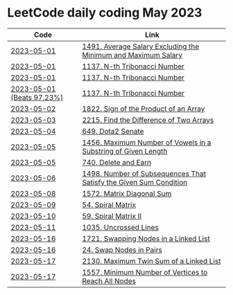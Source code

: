 # LeetCode daily coding May 2023

| Code                                                  | Link                                                                                                                                                           |
|-------------------------------------------------------|----------------------------------------------------------------------------------------------------------------------------------------------------------------|
| [2023-05-01](src/LeetCode01491.java)                  | [1491. Average Salary Excluding the Minimum and Maximum Salary](https://leetcode.com/problems/average-salary-excluding-the-minimum-and-maximum-salary/)        |
| [2023-05-01](src/LeetCode01137.java)                  | [1137. N-th Tribonacci Number](https://leetcode.com/problems/n-th-tribonacci-number/)                                                                          |
| [2023-05-01](src/LeetCode01137_2.java)                | [1137. N-th Tribonacci Number](https://leetcode.com/problems/n-th-tribonacci-number/)                                                                          |
| [2023-05-01 (Beats 97.23%)](src/LeetCode01137_3.java) | [1137. N-th Tribonacci Number](https://leetcode.com/problems/n-th-tribonacci-number/)                                                                          |
| [2023-05-02](src/LeetCode01822.java)                  | [1822. Sign of the Product of an Array](https://leetcode.com/problems/sign-of-the-product-of-an-array)                                                         |
| [2023-05-03](src/LeetCode02215.java)                  | [2215. Find the Difference of Two Arrays](https://leetcode.com/problems/find-the-difference-of-two-arrays/)                                                    |
| [2023-05-04](src/LeetCode00649.java)                  | [649. Dota2 Senate](https://leetcode.com/problems/dota2-senate/)                                                                                               |
| [2023-05-05](src/LeetCode01456.java)                  | [1456. Maximum Number of Vowels in a Substring of Given Length](https://leetcode.com/problems/maximum-number-of-vowels-in-a-substring-of-given-length/)        |
| [2023-05-05](src/LeetCode00740.java)                  | [740. Delete and Earn](https://leetcode.com/problems/delete-and-earn/)                                                                                         |
| [2023-05-06](src/LeetCode01498.java)                  | [1498. Number of Subsequences That Satisfy the Given Sum Condition](https://leetcode.com/problems/number-of-subsequences-that-satisfy-the-given-sum-condition) |
| [2023-05-08](src/LeetCode01572.java)                  | [1572. Matrix Diagonal Sum](https://leetcode.com/problems/matrix-diagonal-sum/)                                                                                |
| [2023-05-09](src/LeetCode00054.java)                  | [54. Spiral Matrix](https://leetcode.com/problems/spiral-matrix/)                                                                                              |
| [2023-05-10](src/LeetCode00059.java)                  | [59. Spiral Matrix II](https://leetcode.com/problems/spiral-matrix-ii/)                                                                                        |
| [2023-05-11](src/LeetCode01035.java)                  | [1035. Uncrossed Lines](https://leetcode.com/problems/uncrossed-lines/)                                                                                        |
| [2023-05-16](src/LeetCode01721.java)                  | [1721. Swapping Nodes in a Linked List](https://leetcode.com/problems/swapping-nodes-in-a-linked-list/)                                                        |
| [2023-05-16](src/LeetCode00024.java)                  | [24. Swap Nodes in Pairs](https://leetcode.com/problems/swap-nodes-in-pairs)                                                                                   |
| [2023-05-17](src/LeetCode02130.java)                  | [2130. Maximum Twin Sum of a Linked List](https://leetcode.com/problems/maximum-twin-sum-of-a-linked-list)                                                     |
| [2023-05-17](src/LeetCode01557.java)                  | [1557. Minimum Number of Vertices to Reach All Nodes](https://leetcode.com/problems/minimum-number-of-vertices-to-reach-all-nodes/)                            |
